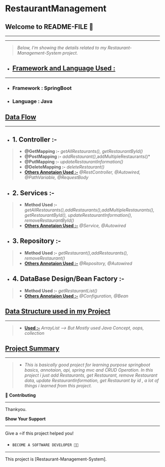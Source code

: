 # RestaurantManagement
## **Welcome to README-FILE 👋**
___
___



> *Below, I'm showing the details related to my Restaurant-Management-System project.*

-  ## [**Framework and Language Used :**](#heading-ids) ##
___
- ### Framework :  **SpringBoot**
- ### Language : **Java**


## [**Data Flow**](#heading-ids) ##
___
- ## 1. **Controller :-** ##
> - **@GetMapping :-**  *getAllRestaurants(), getRestaurantById()*
> - **@PostMapping :-** *addRestaurant()*,addMultipleRestaurants()*
> - **@PutMapping :-** *updateRestaurantInformation()*
> - **@DeleteMapping :-** *deleteRestaurant()*
> - **[Others Annotaion Used :-](#heading-ids)** *@RestController, @Autowired, @PathVariable, @RequestBody*

- ## 2. **Services :-** ##
> - **Method Used :-**  *getAllRestaurants(),addRestaurants(),addMultipleRestaurants(), getRestaurantById(), updateRestaurantInformation(), removeRestaurantById()*
> - **[Others Annotaion Used :-](#heading-ids)** *@Service, @Autowired*

- ## 3. **Repository :-** ##
> - **Method Used :-**  *getRestaurant(),addRestaurants(), removeRestaurant()*
> - **[Others Annotaion Used :-](#heading-ids)** *@Repository, @Autowired*

- ## 4. **DataBase Design/Bean Factory :-** ##
> - **Method Used :-**  *getRestaurantList()*
> - **[Others Annotaion Used :-](#heading-ids)** *@Configuration, @Bean*

## [**Data Structure used in my Project**](#heading-ids) ##
____
> - **[Used :-](#heading-ids)** *ArrayList --> But Mostly used Java Concept, oops, collection*

## [**Project Summary**](#heading-ids) ##
____
> - *This is basically good project for learning purpose springboot basics, annotaion, api, spring mvc and CRUD Operation. In this project i just add Restaurants, get Restaurant, remove Restaurant data, update RestaurantInformation, get Restaurant by id , a lot of things i learned from this project.*



🤝 **Contributing**
___
Thankyou.

**Show Your Support**
___
Give a ⭐if this project helped you!

- ```bash
  BECOME A SOFTWARE DEVELOPER 👩‍💻

<!-- Here something icon -->


___

This project is [Restaurant-Management-System].
